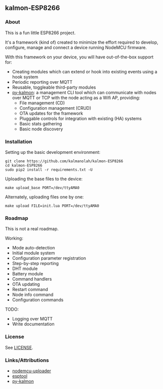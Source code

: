 ## kalmon-ESP8266

### About

This is a fun little ESP8266 project.

It's a framework (kind of) created to minimize the effort required to
develop, configure, manage and connect a device running NodeMCU firmware.

With this framework on your device, you will have out-of-the-box support
for:

* Creating modules which can extend or hook into existing events using a hook
  system
* Periodic reporting over MQTT
* Reusable, toggleable third-party modules
* [py-kalmon](https://github.com/kalmanolah/py-kalmon): a management CLI tool
  which can communicate with nodes over MQTT or TCP with the node acting as a
  Wifi AP, providing:
    * File management (CD)
    * Configuration management (CRUD)
    * OTA updates for the framework
    * Pluggable controls for integration with existing (HA) systems
    * Basic stats gathering
    * Basic node discovery

### Installation

Setting up the basic development environment:

```
git clone https://github.com/kalmanolah/kalmon-ESP8266
cd kalmon-ESP8266
sudo pip2 install -r requirements.txt -U
```

Uploading the base files to the device:

```
make upload_base PORT=/dev/ttyAMA0
```

Alternately, uploading files one by one:

```
make upload FILE=init.lua PORT=/dev/ttyAMA0
```

### Roadmap

This is not a real roadmap.

Working:

* Mode auto-detection
* Initial module system
* Configuration parameter registration
* Step-by-step reporting
* DHT module
* Battery module
* Command handlers
* OTA updating
* Restart command
* Node info command
* Configuration commands

TODO:

* Logging over MQTT
* Write documentation

### License

See [LICENSE](LICENSE).

### Links/Attributions

* [nodemcu-uploader](https://github.com/kmpm/nodemcu-uploader)
* [esptool](https://github.com/themadinventor/esptool)
* [py-kalmon](https://github.com/kalmanolah/py-kalmon)
